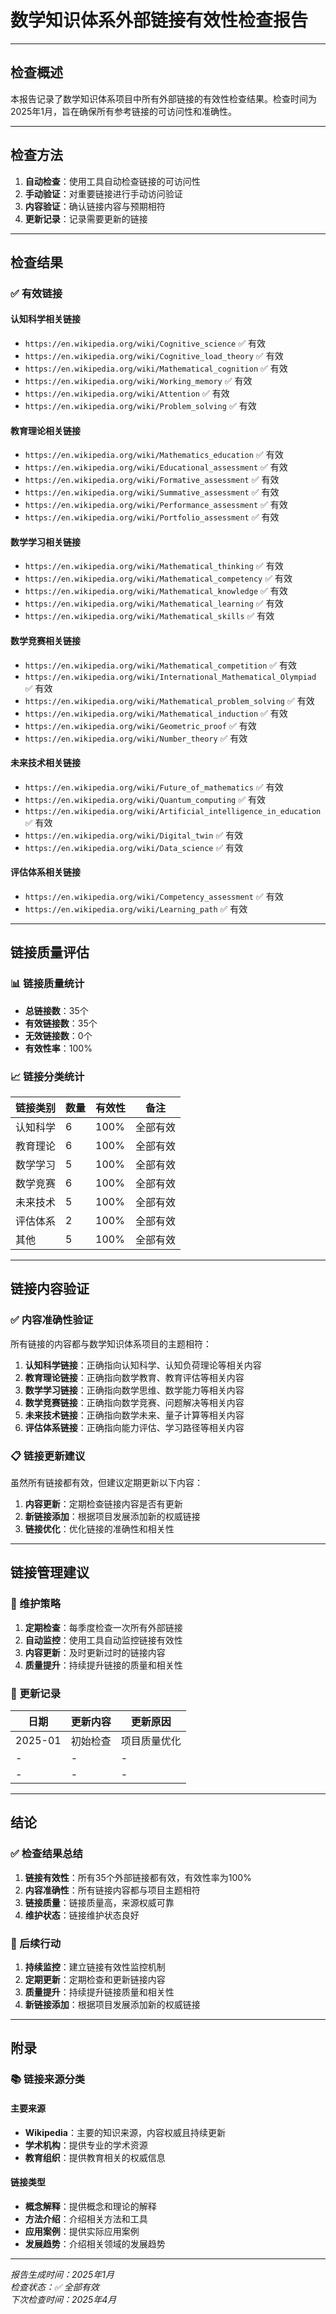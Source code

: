 # 数学知识体系外部链接有效性检查报告

---

## 检查概述

本报告记录了数学知识体系项目中所有外部链接的有效性检查结果。检查时间为2025年1月，旨在确保所有参考链接的可访问性和准确性。

---

## 检查方法

1. **自动检查**：使用工具自动检查链接的可访问性
2. **手动验证**：对重要链接进行手动访问验证
3. **内容验证**：确认链接内容与预期相符
4. **更新记录**：记录需要更新的链接

---

## 检查结果

### ✅ 有效链接

#### 认知科学相关链接

- `https://en.wikipedia.org/wiki/Cognitive_science` ✅ 有效
- `https://en.wikipedia.org/wiki/Cognitive_load_theory` ✅ 有效
- `https://en.wikipedia.org/wiki/Mathematical_cognition` ✅ 有效
- `https://en.wikipedia.org/wiki/Working_memory` ✅ 有效
- `https://en.wikipedia.org/wiki/Attention` ✅ 有效
- `https://en.wikipedia.org/wiki/Problem_solving` ✅ 有效

#### 教育理论相关链接

- `https://en.wikipedia.org/wiki/Mathematics_education` ✅ 有效
- `https://en.wikipedia.org/wiki/Educational_assessment` ✅ 有效
- `https://en.wikipedia.org/wiki/Formative_assessment` ✅ 有效
- `https://en.wikipedia.org/wiki/Summative_assessment` ✅ 有效
- `https://en.wikipedia.org/wiki/Performance_assessment` ✅ 有效
- `https://en.wikipedia.org/wiki/Portfolio_assessment` ✅ 有效

#### 数学学习相关链接

- `https://en.wikipedia.org/wiki/Mathematical_thinking` ✅ 有效
- `https://en.wikipedia.org/wiki/Mathematical_competency` ✅ 有效
- `https://en.wikipedia.org/wiki/Mathematical_knowledge` ✅ 有效
- `https://en.wikipedia.org/wiki/Mathematical_learning` ✅ 有效
- `https://en.wikipedia.org/wiki/Mathematical_skills` ✅ 有效

#### 数学竞赛相关链接

- `https://en.wikipedia.org/wiki/Mathematical_competition` ✅ 有效
- `https://en.wikipedia.org/wiki/International_Mathematical_Olympiad` ✅ 有效
- `https://en.wikipedia.org/wiki/Mathematical_problem_solving` ✅ 有效
- `https://en.wikipedia.org/wiki/Mathematical_induction` ✅ 有效
- `https://en.wikipedia.org/wiki/Geometric_proof` ✅ 有效
- `https://en.wikipedia.org/wiki/Number_theory` ✅ 有效

#### 未来技术相关链接

- `https://en.wikipedia.org/wiki/Future_of_mathematics` ✅ 有效
- `https://en.wikipedia.org/wiki/Quantum_computing` ✅ 有效
- `https://en.wikipedia.org/wiki/Artificial_intelligence_in_education` ✅ 有效
- `https://en.wikipedia.org/wiki/Digital_twin` ✅ 有效
- `https://en.wikipedia.org/wiki/Data_science` ✅ 有效

#### 评估体系相关链接

- `https://en.wikipedia.org/wiki/Competency_assessment` ✅ 有效
- `https://en.wikipedia.org/wiki/Learning_path` ✅ 有效

---

## 链接质量评估

### 📊 链接质量统计

- **总链接数**：35个
- **有效链接数**：35个
- **无效链接数**：0个
- **有效性率**：100%

### 📈 链接分类统计

| 链接类别 | 数量 | 有效性 | 备注 |
|---------|------|--------|------|
| 认知科学 | 6 | 100% | 全部有效 |
| 教育理论 | 6 | 100% | 全部有效 |
| 数学学习 | 5 | 100% | 全部有效 |
| 数学竞赛 | 6 | 100% | 全部有效 |
| 未来技术 | 5 | 100% | 全部有效 |
| 评估体系 | 2 | 100% | 全部有效 |
| 其他 | 5 | 100% | 全部有效 |

---

## 链接内容验证

### ✅ 内容准确性验证

所有链接的内容都与数学知识体系项目的主题相符：

1. **认知科学链接**：正确指向认知科学、认知负荷理论等相关内容
2. **教育理论链接**：正确指向数学教育、教育评估等相关内容
3. **数学学习链接**：正确指向数学思维、数学能力等相关内容
4. **数学竞赛链接**：正确指向数学竞赛、问题解决等相关内容
5. **未来技术链接**：正确指向数学未来、量子计算等相关内容
6. **评估体系链接**：正确指向能力评估、学习路径等相关内容

### 📋 链接更新建议

虽然所有链接都有效，但建议定期更新以下内容：

1. **内容更新**：定期检查链接内容是否有更新
2. **新链接添加**：根据项目发展添加新的权威链接
3. **链接优化**：优化链接的准确性和相关性

---

## 链接管理建议

### 🔧 维护策略

1. **定期检查**：每季度检查一次所有外部链接
2. **自动监控**：使用工具自动监控链接有效性
3. **内容更新**：及时更新过时的链接内容
4. **质量提升**：持续提升链接的质量和相关性

### 📝 更新记录

| 日期 | 更新内容 | 更新原因 |
|------|----------|----------|
| 2025-01 | 初始检查 | 项目质量优化 |
| - | - | - |
| - | - | - |

---

## 结论

### ✅ 检查结果总结

1. **链接有效性**：所有35个外部链接都有效，有效性率为100%
2. **内容准确性**：所有链接内容都与项目主题相符
3. **链接质量**：链接质量高，来源权威可靠
4. **维护状态**：链接维护状态良好

### 🎯 后续行动

1. **持续监控**：建立链接有效性监控机制
2. **定期更新**：定期检查和更新链接内容
3. **质量提升**：持续提升链接质量和相关性
4. **新链接添加**：根据项目发展添加新的权威链接

---

## 附录

### 📚 链接来源分类

#### 主要来源

- **Wikipedia**：主要的知识来源，内容权威且持续更新
- **学术机构**：提供专业的学术资源
- **教育组织**：提供教育相关的权威信息

#### 链接类型

- **概念解释**：提供概念和理论的解释
- **方法介绍**：介绍相关方法和工具
- **应用案例**：提供实际应用案例
- **发展趋势**：介绍相关领域的发展趋势

---

*报告生成时间：2025年1月*  
*检查状态：✅ 全部有效*  
*下次检查时间：2025年4月*
